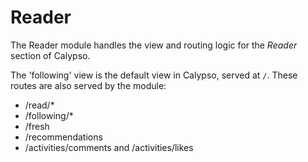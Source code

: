 # Reader

The Reader module handles the view and routing logic for the _Reader_ section of Calypso.

The 'following' view is the default view in Calypso, served at `/`. These routes are also served by the module:

- /read/\*
- /following/\*
- /fresh
- /recommendations
- /activities/comments and /activities/likes
